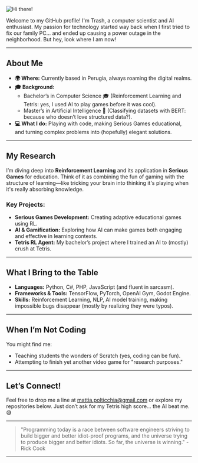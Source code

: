 
![Hi there!](https://media.giphy.com/media/3o7abldj0b3rxrZUxW/giphy.gif)

Welcome to my GitHub profile! I'm Trash, a computer scientist and AI enthusiast. My passion for technology started way back when I first tried to fix our family PC... and ended up causing a power outage in the neighborhood. But hey, look where I am now!

---

## About Me

- **🌍 Where:** Currently based in Perugia, always roaming the digital realms.
- **🎓 Background:**
  - Bachelor’s in Computer Science 🎓 (Reinforcement Learning and Tetris: yes, I used AI to play games before it was cool).
  - Master’s in Artificial Intelligence 🧠 (Classifying datasets with BERT: because who doesn’t love structured data?).
- **💻 What I do:** Playing with code, making Serious Games educational, and turning complex problems into (hopefully) elegant solutions.

---

## My Research

I’m diving deep into **Reinforcement Learning** and its application in **Serious Games** for education. Think of it as combining the fun of gaming with the structure of learning—like tricking your brain into thinking it's playing when it's really absorbing knowledge. 

### Key Projects:

- **Serious Games Development:** Creating adaptive educational games using RL.
- **AI & Gamification:** Exploring how AI can make games both engaging and effective in learning contexts.
- **Tetris RL Agent:** My bachelor’s project where I trained an AI to (mostly) crush at Tetris.

---

## What I Bring to the Table

- **Languages:** Python, C#, PHP, JavaScript (and fluent in sarcasm). 
- **Frameworks & Tools:** TensorFlow, PyTorch, OpenAI Gym, Godot Engine.
- **Skills:** Reinforcement Learning, NLP, AI model training, making impossible bugs disappear (mostly by realizing they were typos).

---

## When I’m Not Coding

You might find me:
- Teaching students the wonders of Scratch (yes, coding can be fun).
- Attempting to finish yet another video game for "research purposes."

---

## Let’s Connect!

Feel free to drop me a line at [mattia.polticchia@gmail.com](mailto:mattia.polticchia@gmail.com) or explore my repositories below. Just don’t ask for my Tetris high score... the AI beat me. 😅

---

> "Programming today is a race between software engineers striving to build bigger and better idiot-proof programs, and the universe trying to produce bigger and better idiots. So far, the universe is winning." - Rick Cook

---
